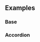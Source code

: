 
## Examples

### Base

<ExampleViewer example="collapse/base" />

### Accordion

<ExampleViewer example="collapse/accordion" />

